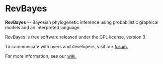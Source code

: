 # RevBayes 

**RevBayes** -- Bayesian phylogenetic inference using probabilistic graphical models and an interpreted language.

RevBayes is free software released under the GPL license, version 3.

To communicate with users and developers, visit our [forum.](https://groups.google.com/forum/#!forum/revbayes-users)

For more information, see our [wiki.](https://github.com/revbayes/revbayes/wiki)

